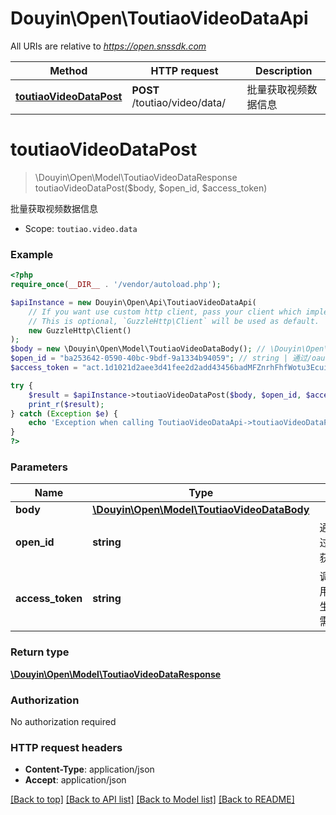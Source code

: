 # Douyin\Open\ToutiaoVideoDataApi

All URIs are relative to *https://open.snssdk.com*

Method | HTTP request | Description
------------- | ------------- | -------------
[**toutiaoVideoDataPost**](ToutiaoVideoDataApi.md#toutiaovideodatapost) | **POST** /toutiao/video/data/ | 批量获取视频数据信息

# **toutiaoVideoDataPost**
> \Douyin\Open\Model\ToutiaoVideoDataResponse toutiaoVideoDataPost($body, $open_id, $access_token)

批量获取视频数据信息

* Scope: `toutiao.video.data`

### Example
```php
<?php
require_once(__DIR__ . '/vendor/autoload.php');

$apiInstance = new Douyin\Open\Api\ToutiaoVideoDataApi(
    // If you want use custom http client, pass your client which implements `GuzzleHttp\ClientInterface`.
    // This is optional, `GuzzleHttp\Client` will be used as default.
    new GuzzleHttp\Client()
);
$body = new \Douyin\Open\Model\ToutiaoVideoDataBody(); // \Douyin\Open\Model\ToutiaoVideoDataBody | 
$open_id = "ba253642-0590-40bc-9bdf-9a1334b94059"; // string | 通过/oauth/access_token/获取，用户唯一标志
$access_token = "act.1d1021d2aee3d41fee2d2add43456badMFZnrhFhfWotu3Ecuiuka27L56lr"; // string | 调用/oauth/access_token/生成的token，此token需要用户授权。

try {
    $result = $apiInstance->toutiaoVideoDataPost($body, $open_id, $access_token);
    print_r($result);
} catch (Exception $e) {
    echo 'Exception when calling ToutiaoVideoDataApi->toutiaoVideoDataPost: ', $e->getMessage(), PHP_EOL;
}
?>
```

### Parameters

Name | Type | Description  | Notes
------------- | ------------- | ------------- | -------------
 **body** | [**\Douyin\Open\Model\ToutiaoVideoDataBody**](../Model/ToutiaoVideoDataBody.md)|  |
 **open_id** | **string**| 通过/oauth/access_token/获取，用户唯一标志 |
 **access_token** | **string**| 调用/oauth/access_token/生成的token，此token需要用户授权。 |

### Return type

[**\Douyin\Open\Model\ToutiaoVideoDataResponse**](../Model/ToutiaoVideoDataResponse.md)

### Authorization

No authorization required

### HTTP request headers

 - **Content-Type**: application/json
 - **Accept**: application/json

[[Back to top]](#) [[Back to API list]](../../README.md#documentation-for-api-endpoints) [[Back to Model list]](../../README.md#documentation-for-models) [[Back to README]](../../README.md)

